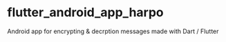 # flutter_android_app_harpo
 Android app for encrypting & decrption messages made with Dart / Flutter
